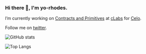 ### Hi there 👋, I'm yo-rhodes. 

I’m currently working on [Contracts and Primitives](https://github.com/orgs/celo-org/teams/cap) at [cLabs](clabs.medium.com) for [Celo](celo.org).

Follow me on [twitter](https://twitter.com/yorhodes4).

![GitHub stats](https://github-readme-stats.vercel.app/api?username=yorhodes&show_icons=true&theme=dark)

![Top Langs](https://github-readme-stats.vercel.app/api/top-langs/?username=yorhodes&theme=dark)
